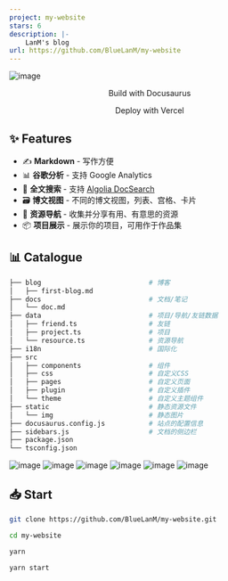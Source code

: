 ```yaml
---
project: my-website
stars: 6
description: |-
    LanM's blog
url: https://github.com/BlueLanM/my-website
---
```


![image](https://github.com/user-attachments/assets/a2998c29-535a-420f-85b0-53f54412cfe0)<p align='center'> Build with Docusaurus </p>
<p align='center'> Deploy with Vercel </p>

## ✨ Features

- ✍️ **Markdown** - 写作方便
- 📊 **谷歌分析** - 支持 Google Analytics
- 🔎 **全文搜索** - 支持 [Algolia DocSearch](https://github.com/algolia/docsearch)
- 🗃️ **博文视图** - 不同的博文视图，列表、宫格、卡片
- 🌈 **资源导航** - 收集并分享有用、有意思的资源
- 📦 **项目展示** - 展示你的项目，可用作于作品集

## 📊 Catalogue

```bash
├── blog                           # 博客
│   ├── first-blog.md
├── docs                           # 文档/笔记
│   └── doc.md
├── data                           # 项目/导航/友链数据
│   ├── friend.ts                  # 友链
│   ├── project.ts                 # 项目
│   └── resource.ts                # 资源导航
├── i18n                           # 国际化
├── src
│   ├── components                 # 组件
│   ├── css                        # 自定义CSS
│   ├── pages                      # 自定义页面
│   ├── plugin                     # 自定义插件
│   └── theme                      # 自定义主题组件
├── static                         # 静态资源文件
│   └── img                        # 静态图片
├── docusaurus.config.js           # 站点的配置信息
├── sidebars.js                    # 文档的侧边栏
├── package.json
└── tsconfig.json
```

![image](https://github.com/user-attachments/assets/e42b994a-ce01-408d-a7db-56b3b6b91e79)
![image](https://github.com/user-attachments/assets/e5733cc6-981f-4846-9fb5-0728d0be11fb)
![image](https://github.com/user-attachments/assets/6af08d98-ac23-4ff9-97b6-1d9038f4505a)
![image](https://github.com/user-attachments/assets/447e9fbd-17a9-45fa-bdda-e6204e782fd3)
![image](https://github.com/user-attachments/assets/61d7dafc-61de-475a-a871-b9ab603a4dc9)
![image](https://github.com/user-attachments/assets/ecc30112-9fff-43a8-8c04-8a17dd422e70)


## 📥 Start

```sh
git clone https://github.com/BlueLanM/my-website.git

cd my-website

yarn

yarn start
```

